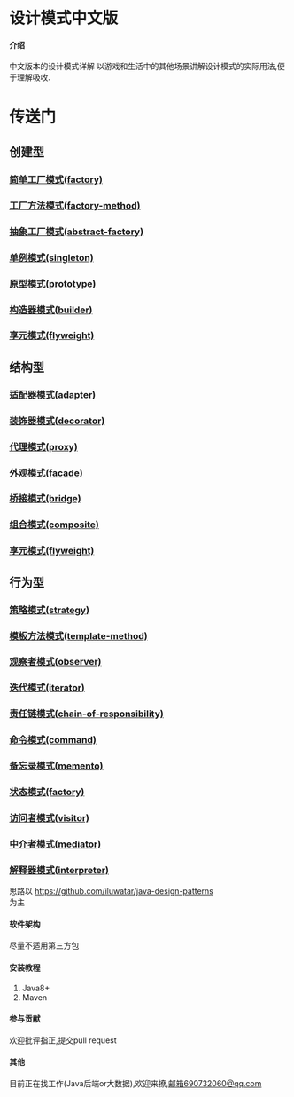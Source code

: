 # 设计模式中文版

#### 介绍

中文版本的设计模式详解 以游戏和生活中的其他场景讲解设计模式的实际用法,便于理解吸收.

# 传送门
## 创建型
### [简单工厂模式(factory)](factory/src/main/java/person/nightrunner/%E7%AE%80%E5%8D%95%E5%B7%A5%E5%8E%82/%E7%AE%80%E5%8D%95%E5%B7%A5%E5%8E%82%E4%B8%BB%E7%A8%8B%E5%BA%8F.java)
### [工厂方法模式(factory-method)](factory-method/src/main/java/person/nightrunner/%E5%B7%A5%E5%8E%82%E6%96%B9%E6%B3%95%E4%B8%BB%E7%A8%8B%E5%BA%8F.java)
### [抽象工厂模式(abstract-factory)](abstract-factory/src/main/java/person/nightrunner/%E6%8A%BD%E8%B1%A1%E5%B7%A5%E5%8E%82%E6%A8%A1%E5%BC%8F%E4%B8%BB%E7%A8%8B%E5%BA%8F_%E9%AD%94%E5%85%BD%E4%BA%89%E9%9C%B8.java)
### [单例模式(singleton)](singleton/src/main/java/person/nightrunner/%E5%8D%95%E4%BE%8B%E6%A8%A1%E5%BC%8F%E4%B8%BB%E7%A8%8B%E5%BA%8F.java)
### [原型模式(prototype)](prototype/src/main/java/person/nightrunner/%E5%8E%9F%E5%9E%8B%E6%A8%A1%E5%BC%8F%E4%B8%BB%E7%A8%8B%E5%BA%8F.java)
### [构造器模式(builder)](builder/src/main/java/person/nightrunner/%E6%9E%84%E9%80%A0%E5%99%A8%E6%A8%A1%E5%BC%8F%E4%B8%BB%E7%A8%8B%E5%BA%8F.java)
### [享元模式(flyweight)](flyweight/src/main/java/person/nightrunner/%E4%BA%AB%E5%85%83%E6%A8%A1%E5%BC%8F%E4%B8%BB%E7%A8%8B%E5%BA%8F.java)

## 结构型
### [适配器模式(adapter)](adapter/src/main/java/person/nightrunner)
### [装饰器模式(decorator)](adapter/src/main/java/person/nightrunner)
### [代理模式(proxy)](adapter/src/main/java/person/nightrunner)
### [外观模式(facade)](adapter/src/main/java/person/nightrunner)
### [桥接模式(bridge)](adapter/src/main/java/person/nightrunner)
### [组合模式(composite)](adapter/src/main/java/person/nightrunner)
### [享元模式(flyweight)](adapter/src/main/java/person/nightrunner)

## 行为型
### [策略模式(strategy)](adapter/src/main/java/person/nightrunner)
### [模板方法模式(template-method)](adapter/src/main/java/person/nightrunner)
### [观察者模式(observer)](adapter/src/main/java/person/nightrunner)
### [迭代模式(iterator)](adapter/src/main/java/person/nightrunner)
### [责任链模式(chain-of-responsibility)](adapter/src/main/java/person/nightrunner)
### [命令模式(command)](adapter/src/main/java/person/nightrunner)
### [备忘录模式(memento)](adapter/src/main/java/person/nightrunner)
### [状态模式(factory)](adapter/src/main/java/person/nightrunner)
### [访问者模式(visitor)](adapter/src/main/java/person/nightrunner)
### [中介者模式(mediator)](adapter/src/main/java/person/nightrunner)
### [解释器模式(interpreter)](myLib/chinese-version-of-design-patterns/blob/master/adapter/src/main/java/person/nightrunner)

思路以
https://github.com/iluwatar/java-design-patterns  
为主

#### 软件架构

尽量不适用第三方包

#### 安装教程

1. Java8+
2. Maven

#### 参与贡献

欢迎批评指正,提交pull request

#### 其他

目前正在找工作(Java后端or大数据),欢迎来撩,邮箱690732060@qq.com
